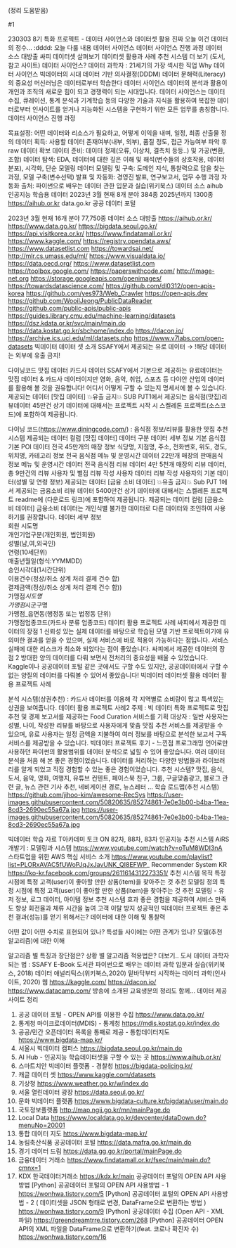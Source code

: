 (정리 도움받음)

#1

230303 8기 특화 프로젝트 - 데이터 사이언스와 데이터셋 활용
진짜 오늘 이건 데이터의 정수... :dddd:
오늘 다룰 내용
데이터 사이언스
데이터 사이언스 진행 과정
데이터 소스 대방출
싸피 데이터셋 살펴보기
데이터셋 활용과 사례
추천 시스템
더 보기 (도서, 참고 사이트)
데이터 사이언스?
데이터 과학자 : 21세기의 가장 섹시한 직업
Why 데이터 사이언스
빅데이터의 시대
데이터 기반 의사결정(DDDM)
데이터 문해력(Literacy)의 중요성 머신러닝은 데이터로부터 학습한다
데이터 사이언스
데이터의 분석과 활용이 개인과 조직의 새로운 힘이 되고 경쟁력이 되는 시대입니다. 데이터 사이언스는 데이터 수집, 큐레이션, 통계 분석과 기계학습 등의 다양한 기술과 지식을 활용하여 복잡한 데이터로부터 인사이트를 얻거나 지능화된 시스템을 구현하기 위한 모든 업무를 총칭합니다.
데이터 사이언스 진행 과정

목표설정: 어떤 데이터와 리소스가 필요하고, 어떻게 이익을 내며, 일정, 최종 산출물 정의
데이터 획득: 사용할 데이터 존재여부(내부, 외부), 품질 정도, 접근 가능여부 파악 후 raw 데이터 확보
데이터 준비: 데이터 정제(오류, 이상치, 결측치 등등..) 및 가공(변환, 조합)
데이터 탐색: EDA, 데이터에 대한 깊은 이해 및 해석(변수들의 상호작용, 데이터 분포), 시각화, 단순 모델링
데이터 모델링 및 구축: 도메인 지식, 통찰력으로 답을 찾는 과정, 모델 구축(변수선택)
발표 및 자동화: 경영진 발표, 연구보고서, 업무 수행 과정 자동화
출처: 파이썬으로 배우는 데이터 관한 입문과 실습(위키북스)
데이터 소스
aihub 인공지능 학습용 데이터
2023년 3월 현재 8개 분야 384종 2025년까지 1300종 https://aihub.or.kr
data.go.kr 공공 데이터 포털

2023년 3월 현재 16개 분야 77,750종
데이터 소스 대방출
https://aihub.or.kr/ https://www.data.go.kr/ https://bigdata.seoul.go.kr/ https://api.visitkorea.or.kr/ https://www.findatamall.or.kr/ https://www.kaggle.com/ https://registry.opendata.aws/ https://www.datasetlist.com https://towardsai.net/ http://mlr.cs.umass.edu/ml/ https://www.visualdata.io/ https://data.oecd.org/ https://www.datasetlist.com https://toolbox.google.com/ https://paperswithcode.com/ http://image-net.org https://storage.googleapis.com/openimages/ https://towardsdatascience.com/ https://github.com/dl0312/open-apis-korea https://github.com/yes973/Web_Crawler https://open-apis.dev https://github.com/WooilJeong/PublicDataReader https://github.com/public-apis/public-apis https://guides.library.cmu.edu/machine-learning/datasets https://dsz.kdata.or.kr/svc/main/main.do https://data.kostat.go.kr/sbchome/index.do https://dacon.io/ https://archive.ics.uci.edu/ml/datasets.php https://www.v7labs.com/open-datasets
빅데이터 데이터 셋 소개
SSAFY에서 제공되는 유로 데이터
→ !해당 데이터는 외부에 유출 금지!

다이닝코드 맛집 데이터
카드사 데이터
SSAFY에서 기본으로 제공하는 유료데이터는 맛집 데이터 & 카드사 데이터이지만 영화, 음악, 취업, 스포츠 등 다야안 산업의 데이터를 활용해 볼 것을 권유합니다! 어디서 어떻게 구할 수 있는지 명세서에 볼 수 있습니다.
제공되는 데이터 [맛집 데이터] :boom:유출 금지:boom:
SUB PJT1에서 제공되는 음식점(맛집)리뷰데이터 45만건 상기 데이터에 대해서는 프로젝트 시작 시 스켈레톤 프로젝트(소스코드)에 포함하여 제공됩니다.

다이닝 코드(https://www.diningcode.com/) : 음식점 정보/리뷰를 활용한 맛집 추천 시스템
제공되는 데이터 컬럼 [맛집 데이터]
데이터 구분 데이터 세부 정보
기본 음식점 기본 POI 데이터 전국 45만개의 매장 정보 식당명, 지점명, 주소, 전화번호, 위도, 경도, 위치명, 카테고리 정보
전국 음식점 메뉴 및 운영시간 데이터 22만개 매장의 판매음식 정보 메뉴 및 운영시간 데이터
전국 음식점 리뷰 데이터 4만 5천개 매장의 리뷰 데이터, 총 9만건의 리뷰 사용자 및 별점
리뷰 작성 사용자 데이터 리뷰 작성 사용자의 기본 데이터(성별 및 연령 정보)
제공되는 데이터 [금융 소비 데이터] :boom:유출 금지:boom:
Sub PJT 1에서 제공되는 금융소비 리뷰 데이터 5400만건 상기 데이터에 대해서는 스켈레톤 프로젝트 readme에 (다운로드 링크)에 포함하여 제공됩니다.
제공되는 데이터 컬럼 [금융소비 데이터]
금융소비 데이터는 개인식별 불가한 데이터로 다른 데이터와 조인하여 사용하기를 권장합니다.
데이터 세부 정보<br/>회원 시도명<br/>개인기업구분(개인회원, 법인회원)<br/>성별(남,여,외국인)<br/>연령(10세단위)<br/>매출년월일(형식:YYMMDD)<br/>승인시각대(1시간단위)<br/>이용건수(정상/취소 상계 처리 결제 건수 합)<br/>결제금액(정상/취소 상계 처리 결제 건수 합))<br/>가맹점*시도명<br/>가맹점*시군구명<br/>가맹점\_읍면동(행정동 또는 법정동 단위)<br/>가맹점업종코드(카드사 분류 업종코드)
데이터 활용 프로젝트 사례
싸피에서 제공한 데이터의 장점 1
신뢰성 있는 실제 데이터를 바탕으로 학습된 모델 기반 프로젝트이기에 유의미한 결과를 얻을 수 있으며, 실제 서비스에 바로 적용이 가능하다는 점입니다. 서비스 실패에 대한 리스크가 최소화 되었다는 점이 좋았습니다.
싸피에서 제공한 데이터의 장점 2
방대한 양의 데이터를 다뤄 보면서 전처리의 중요성을 배울 수 있었습니다. Kaggle이나 공공데이터 포털 같은 곳에서도 구할 수도 있지만, 공공데이터에서 구할 수 없는 양질의 데이터를 다뤄볼 수 있어서 좋았습니다!
빅데이터 데이터셋 활용
데이터 활용 프로젝트 사례

분석 시스템(상권추천) : 카드사 데이터를 이용해 각 지역별로 소비량이 많고 특색있는 상권을 보여줍니다.
데이터 활용 프로젝트 사례2
주제 : 빅 데이터 특화 프로젝트로 맛집 추천 및 경제 보고서를 제공하는 Food Curation 서비스를 기획 대상자 : 일반 사용자는 성별, 나이, 작성한 리뷰를 바탕으로 사용자에게 맞춤 맛집 추천 서비스를 제공받을 수 있으며, 유료 사용자는 일정 금액을 지불하여 여러 정보를 바탕으로 분석한 보고서 구독 서비스를 제공받을 수 있습니다.
빅데이터 프로젝트 후기 - 느낀점
프로그래밍 언어로만 사용하던 파이썬의 활용범위를 데이터 분석으로 넓힐 수 있어 좋았습니다. 여러 데이터 분석을 처음 해 본 좋은 경험이었습니다. 데이터를 처리하는 다양한 방법들과 라이브러리를 알게 되었고 직접 경험할 수 있는 좋은 경험이었습니다.
추천 시스템?
맛집, 음식, 도서, 음악, 영화, 여행지, 유튜브 컨텐트, 페이스북 친구, 그룹, 구글맞춤광고, 블로그 관련 글, 뉴스 관련 기사 추천, 네비게이션 경로, 뉴스레터 …
학습 로드맵(추천 시스템)
https://github.com/jihoo-kim/awesome-RecSys https://user-images.githubusercontent.com/50820635/85274861-7e0e3b00-b4ba-11ea-8cd3-2690ec55a67a.jpg
https://user-images.githubusercontent.com/50820635/85274861-7e0e3b00-b4ba-11ea-8cd3-2690ec55a67a.jpg

빅데이터 학습 자료
T아카데미 토크 ON 82차, 88차, 83차 인공지능 추천 시스템 AiRS 개발기 : 모델링과 시스템 https://www.youtube.com/watch?v=oTuM8WDI3nA 스타트업을 위한 AWS 핵심 서비스 소개 https://www.youtube.com/playlist?list=PLORxAVAC5fUWoPJqJxJavUNK_QI8EFWP_ Recommender System KR https://ko-kr.facebook.com/groups/2611614312273351/
추천 시스템 목적
특정 시점에 특정 고객(user)이 좋아할 만한 상품(item)을 찾아주는 것
추천 모델링 정의
특정 시점에 특정 고객(user)이 좋아할 만한 상품(item)을 찾아주는 것 추천 모델링 - 유저 정보, 로그 데이터, 아이템 정보
추천 시스템 효과
좋은 경험을 제공하여 서비스 만족도 향상 회전율과 체류 시간을 높여 고객 이탈 방지
성공적인 빅데이터 프로젝트
좋은 추천 결과(성능)를 얻기 위해서는? 데이터에 대한 이해 및 통찰력

어떤 값이 어떤 수치로 표현되어 있나?
특성들 사이에는 어떤 관계가 있나?
모델(추천 알고리즘)에 대한 이해

알고리즘 별 특징과 장단점은?
상황 별 알고리즘 적용법은?
더보기..
도서
데이터 과학자 되는 법 : SSAFY E-Book 도서관 파이썬으로 배우는 데이터 과학 입문과 실습(위키북스, 2018) 데이터 애널리틱스(위키북스,2020) 밑바닥부터 시작하는 데이터 과학(인사이트, 2020)
웹
https://kaggle.com/ https://dacon.io/ https://www.datacamp.com/
방송에 소개된 교육생분의 정리도 함께...
데이터 제공 사이트 정리

1. 공공 데이터 포털 - OPEN API를 이용한 수집
   https://www.data.go.kr/
2. 통계청 마이크로데이터(MDIS) - 통계청
   https://mdis.kostat.go.kr/index.do
3. 공공/민간 오픈데이터 목록을 통째로 제공 - 통합데이터지도
   https://www.bigdata-map.kr/
4. 서울시 빅데이터 캠퍼스
   https://bigdata.seoul.go.kr/main.do
5. AI Hub - 인공지능 학습데이터셋을 구할 수 있는 곳
   https://www.aihub.or.kr/
6. 스마트치안 빅데이터 플랫폼 - 경찰청
   https://bigdata-policing.kr/
7. 캐글 데이터 셋
   https://www.kaggle.com/datasets
8. 기상청
   https://www.weather.go.kr/w/index.do
9. 서울 열린데이터 광장
   https://data.seoul.go.kr/
10. 문화 빅데이터 플랫폼
    https://www.bigdata-culture.kr/bigdata/user/main.do
11. 국토정보플랫폼
    http://map.ngii.go.kr/mn/mainPage.do
12. Local Data
    https://www.localdata.go.kr/devcenter/dataDown.do?menuNo=20001
13. 통합 데이터 지도
    https://www.bigdata-map.kr/
14. 농림축산식품 공공데이터 포털
    https://data.mafra.go.kr/main.do
15. 경기 데이터 드림
    https://data.gg.go.kr/portal/mainPage.do
16. 금융데이터 거래소
    https://www.findatamall.or.kr/fsec/main/main.do?cmnx=1
17. KDX 한국데이터거래소
    https://kdx.kr/main
    공공데이터 포털의 OPEN API 사용 방법
    [Python] 공공데이터 포털의 OPEN API 사용방법 - 1
    https://wonhwa.tistory.com/5
    [Python] 공공데이터 포털의 OPEN API 사용방법 - 2 ( 데이터셋을 JSON 형태로 변경, DataFrame으로 변환하는 방법 )
    https://wonhwa.tistory.com/9
    [Python] 공공데이터 수집 (Open API - XML 파일)
    https://greendreamtrre.tistory.com/268
    [Python] 공공데이터 OPEN API의 XML 파일을 DataFrame으로 변환하기(feat. 코로나 확진자 수)
    https://wonhwa.tistory.com/16
